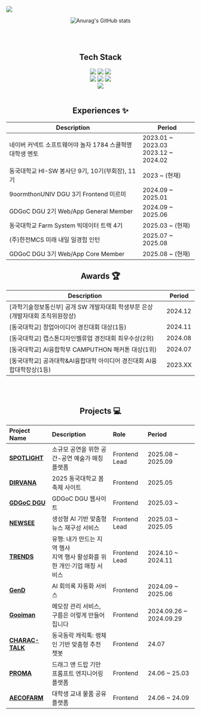 <img src="https://capsule-render.vercel.app/api?type=waving&height=300&color=gradient&text=Jungsun's%20Github&reversal=false&fontColor=ffffff&rotate=-1&fontAlign=50&fontSize=70&textBg=false" />

<div align="center">

![Anurag's GitHub stats](https://github-readme-stats.vercel.app/api?username=leejs0823&show_icons=true&theme=radical)

<br><br>
  
## Tech Stack
<img src="https://img.shields.io/badge/React-61DAFB?style=for-the-badge&logo=react&logoColor=white"/>
<img src="https://img.shields.io/badge/Next.js-000000?style=for-the-badge&logo=nextdotjs&logoColor=white"/>
<img src="https://img.shields.io/badge/React%20Native-61DAFB?style=for-the-badge&logo=react&logoColor=white"><br>
<img src="https://img.shields.io/badge/JavaScript-F7DF1E?style=for-the-badge&logo=javascript&logoColor=black"/>
<img src="https://img.shields.io/badge/TypeScript-3178C6?style=for-the-badge&logo=typescript&logoColor=white"/>
<img src="https://img.shields.io/badge/C++-012A4A?style=for-the-badge&logo=C&logoColor=white"> <br>
<img src="https://img.shields.io/badge/django-092E20?style=for-the-badge&logo=django&logoColor=white"/>
<br>
<br>

## Experiences ✨

| Description                                                | Period     |
|------------------------------------------------------------|------------|
| 네이버 커넥트 소프트웨어야 놀자 1784 스쿨혁명 대학생 멘토  | 2023.01 ~ 2023.03<br/> 2023.12 ~ 2024.02|
| 동국대학교 HI-SW 봉사단 9기, 10기(부회장), 11기 | 2023 ~ (현재)   |
| 9oormthonUNIV DGU 3기 Frontend 미르미 | 2024.09 ~ 2025.01    |
| GDGoC DGU 2기 Web/App General Member | 2024.09 ~ 2025.06    |
| 동국대학교 Farm System 빅데이터 트랙 4기 | 2025.03 ~ (현재)    |
| (주)한전MCS 미래 내일 일경험 인턴 | 2025.07 ~ 2025.08    |
| GDGoC DGU 3기 Web/App Core Member | 2025.08 ~ (현재)    |


## Awards 🏆

| Description                                                | Period     |
|------------------------------------------------------------|------------|
| [과학기술정보통신부] 공개 SW 개발자대회 학생부문 은상(개발자대회 조직위원장상) | 2024.12    |
| [동국대학교] 창업아이디어 경진대회 대상(1등)      | 2024.11    |
| [동국대학교] 캡스톤디자인벨류업 경진대회 최우수상(2위) | 2024.08    |
| [동국대학교] AI융합학부 CAMPUTHON 해커톤 대상(1위)     | 2024.07    |
| [동국대학교] 공과대학&AI융합대학 아이디어 경진대회 AI융합대학장상(1등)      | 2023.XX    |
<br>
<br>

## Projects 💻
| Project Name | Description | Role | Period |
|:-------------|:------------|:-----|:-------|
| [**SPOTLIGHT**](https://github.com/shine-spotlight/Spotlight-FE) | 소규모 공연을 위한 공간-공연 예술가 매칭 플랫폼 | Frontend Lead | 2025.08 ~ 2025.09 |
| [**DIRVANA**](https://github.com/GDSC-DGU/DGU-2025-Festival-FE) | 2025 동국대학교 봄축제 사이트 | Frontend | 2025.05 |
| [**GDGoC DGU**](https://github.com/GDSC-DGU/GDGoC-DGU-Website) | GDGoC DGU 웹사이트 | Frontend | 2025.03 ~  |
| [**NEWSEE**](https://github.com/leejs0823/NewSee-FE) | 생성형 AI 기반 맞춤형 뉴스 재구성 서비스 | Frontend Lead | 2025.03 ~ 2025.05 |
| [**TRENDS**](https://github.com/9oormthon-univ/2024_DANPOONG_TEAM_1_FE) | 유행: 내가 만드는 지역 행사<br>지역 행사 활성화를 위한 개인·기업 매칭 서비스  | Frontend Lead | 2024.10 ~ 2024.11 |
| [**GenD**](https://github.com/2025-1-CECD-HELP/GenD-client) | AI 회의록 자동화 서비스 | Frontend | 2024.09 ~ 2025.06 |
| [**Gooiman**](https://github.com/gooiman/Gooiman_client) | 메모장 관리 서비스, 구름은 이렇게 만들어집니다 | Frontend | 2024.09.26 ~ 2024.09.29 |
| [**CHARAC-TALK**](https://github.com/PROMACAMputhon/front) | 동국동락 캐릭톡: 랭체인 기반 맞춤형 추천 챗봇 | Frontend | 24.07 |
| [**PROMA**](https://github.com/PROMAplatform/proma-front) | 드래그 앤 드랍 기만 프롬프트 엔지니어링 플랫폼 | Frontend | 24.06 ~ 25.03 |
| [**AECOFARM**](https://github.com/AECOFARM/aecofarm-FE) | 대학생 교내 물품 공유 플랫폼 | Frontend | 24.06 ~ 24.09 |
<br>
<br>


</div><br>
